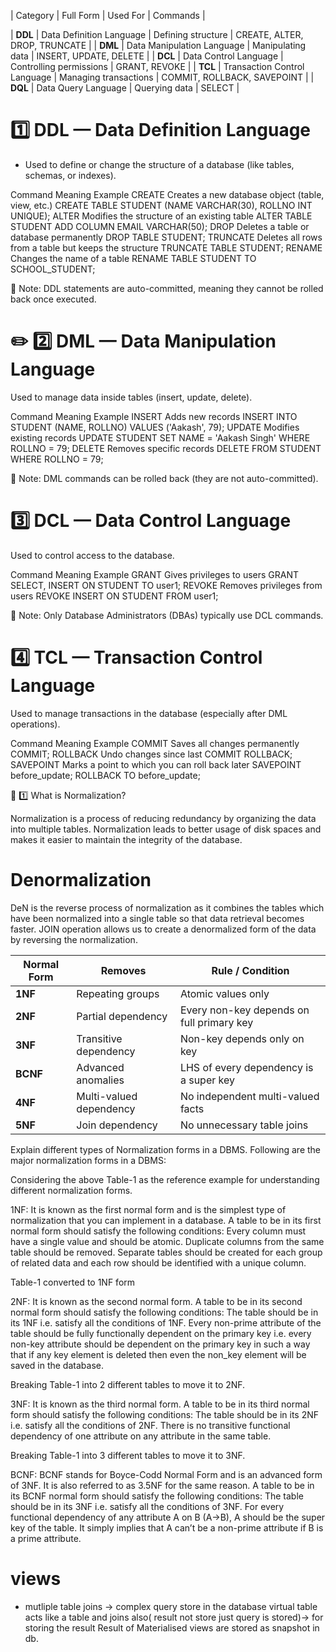 | Category |       Full Form        |    Used For        |         Commands        |

| **DDL**  | Data Definition Language     | Defining structure      | CREATE, ALTER, DROP, TRUNCATE |
| **DML**  | Data Manipulation Language   | Manipulating data       | INSERT, UPDATE, DELETE        |
| **DCL**  | Data Control Language        | Controlling permissions | GRANT, REVOKE                 |
| **TCL**  | Transaction Control Language | Managing transactions   | COMMIT, ROLLBACK, SAVEPOINT   |
| **DQL**  | Data Query Language          | Querying data           | SELECT                        |



# 1️⃣ DDL — Data Definition Language

- Used to define or change the structure of a database (like tables, schemas, or indexes).

Command	Meaning	Example
CREATE	Creates a new database object (table, view, etc.)	CREATE TABLE STUDENT (NAME VARCHAR(30), ROLLNO INT UNIQUE);
ALTER	Modifies the structure of an existing table	ALTER TABLE STUDENT ADD COLUMN EMAIL VARCHAR(50);
DROP	Deletes a table or database permanently	DROP TABLE STUDENT;
TRUNCATE	Deletes all rows from a table but keeps the structure	TRUNCATE TABLE STUDENT;
RENAME	Changes the name of a table	RENAME TABLE STUDENT TO SCHOOL_STUDENT;

🧠 Note:
DDL statements are auto-committed, meaning they cannot be rolled back once executed.

# ✏️ 2️⃣ DML — Data Manipulation Language

Used to manage data inside tables (insert, update, delete).

Command	Meaning	Example
INSERT	Adds new records	INSERT INTO STUDENT (NAME, ROLLNO) VALUES ('Aakash', 79);
UPDATE	Modifies existing records	UPDATE STUDENT SET NAME = 'Aakash Singh' WHERE ROLLNO = 79;
DELETE	Removes specific records	DELETE FROM STUDENT WHERE ROLLNO = 79;

🧠 Note:
DML commands can be rolled back (they are not auto-committed).

#  3️⃣ DCL — Data Control Language

Used to control access to the database.

Command	Meaning	Example
GRANT	Gives privileges to users	GRANT SELECT, INSERT ON STUDENT TO user1;
REVOKE	Removes privileges from users	REVOKE INSERT ON STUDENT FROM user1;

🧠  Note:
Only Database Administrators (DBAs) typically use DCL commands.

#  4️⃣ TCL — Transaction Control Language

Used to manage transactions in the database (especially after DML operations).

Command	Meaning	Example
COMMIT	Saves all changes permanently	COMMIT;
ROLLBACK	Undo changes since last COMMIT	ROLLBACK;
SAVEPOINT	Marks a point to which you can roll back later	SAVEPOINT before_update;
ROLLBACK TO before_update;



🧩 1️⃣ What is Normalization?

Normalization is a process of reducing redundancy by organizing the data into multiple tables. Normalization leads to better usage of disk spaces and makes it easier to maintain the integrity of the database.  

# Denormalization
DeN is the reverse process of normalization as it combines the tables which have been normalized into a single table so that data retrieval becomes faster. JOIN operation allows us to create a denormalized form of the data by reversing the normalization. 


| Normal Form | Removes                 | Rule / Condition                          |
| ----------- | ----------------------- | ----------------------------------------- |
| **1NF**     | Repeating groups        | Atomic values only                        |
| **2NF**     | Partial dependency      | Every non-key depends on full primary key |
| **3NF**     | Transitive dependency   | Non-key depends only on key               |
| **BCNF**    | Advanced anomalies      | LHS of every dependency is a super key    |
| **4NF**     | Multi-valued dependency | No independent multi-valued facts         |
| **5NF**     | Join dependency         | No unnecessary table joins                |



Explain different types of Normalization forms in a DBMS.
Following are the major normalization forms in a DBMS:



Considering the above Table-1 as the reference example for understanding different normalization forms.

1NF: It is known as the first normal form and is the simplest type of normalization that you can implement in a database. A table to be in its first normal form should satisfy the following conditions:
Every column must have a single value and should be atomic.
Duplicate columns from the same table should be removed.
Separate tables should be created for each group of related data and each row should be identified with a unique column.

Table-1 converted to 1NF form

2NF: It is known as the second normal form. A table to be in its second normal form should satisfy the following conditions:
The table should be in its 1NF i.e. satisfy all the conditions of 1NF.
Every non-prime attribute of the table should be fully functionally dependent on the primary key i.e. every non-key attribute should be dependent on the primary key in such a way that if any key element is deleted then even the non_key element will be saved in the database.


Breaking Table-1 into 2 different tables to move it to 2NF.

3NF: It is known as the third normal form. A table to be in its third normal form should satisfy the following conditions:
The table should be in its 2NF i.e. satisfy all the conditions of 2NF.
There is no transitive functional dependency of one attribute on any attribute in the same table.



Breaking Table-1 into 3 different tables to move it to 3NF. 

BCNF: BCNF stands for Boyce-Codd Normal Form and is an advanced form of 3NF. It is also referred to as 3.5NF for the same reason. A table to be in its BCNF normal form should satisfy the following conditions:
The table should be in its 3NF i.e. satisfy all the conditions of 3NF.
For every functional dependency of any attribute A on B
(A->B), A should be the super key of the table. It simply implies that A can’t be a non-prime attribute if B is a prime attribute.



# views
- mutliple table joins -> complex query store in the database virtual table acts like a table and joins also( result not store just query is stored)-> for storing the result Result of Materialised views are stored as snapshot in db.
